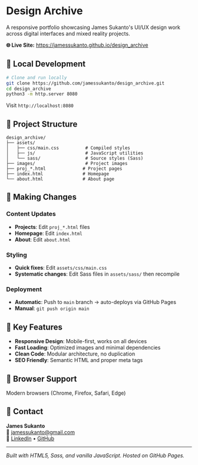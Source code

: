 # Design Archive

A responsive portfolio showcasing James Sukanto's UI/UX design work across digital interfaces and mixed reality projects.

**🌐 Live Site:** https://jamessukanto.github.io/design_archive

## 🚀 Local Development

```bash
# Clone and run locally
git clone https://github.com/jamessukanto/design_archive.git
cd design_archive
python3 -m http.server 8080
```

Visit `http://localhost:8080`

## 📁 Project Structure

```
design_archive/
├── assets/
│   ├── css/main.css          # Compiled styles
│   ├── js/                   # JavaScript utilities
│   └── sass/                 # Source styles (Sass)
├── images/                   # Project images
├── proj_*.html              # Project pages
├── index.html               # Homepage
└── about.html               # About page
```

## 🔧 Making Changes

### Content Updates
- **Projects**: Edit `proj_*.html` files
- **Homepage**: Edit `index.html`
- **About**: Edit `about.html`

### Styling
- **Quick fixes**: Edit `assets/css/main.css`
- **Systematic changes**: Edit Sass files in `assets/sass/` then recompile

### Deployment
- **Automatic**: Push to `main` branch → auto-deploys via GitHub Pages
- **Manual**: `git push origin main`

## 🎨 Key Features

- **Responsive Design**: Mobile-first, works on all devices
- **Fast Loading**: Optimized images and minimal dependencies
- **Clean Code**: Modular architecture, no duplication
- **SEO Friendly**: Semantic HTML and proper meta tags

## 📱 Browser Support

Modern browsers (Chrome, Firefox, Safari, Edge)

## 👤 Contact

**James Sukanto**  
📧 jamessukanto@gmail.com  
🔗 [LinkedIn](https://www.linkedin.com/in/jamessukanto/) • [GitHub](https://github.com/jamessukanto)

---
*Built with HTML5, Sass, and vanilla JavaScript. Hosted on GitHub Pages.*